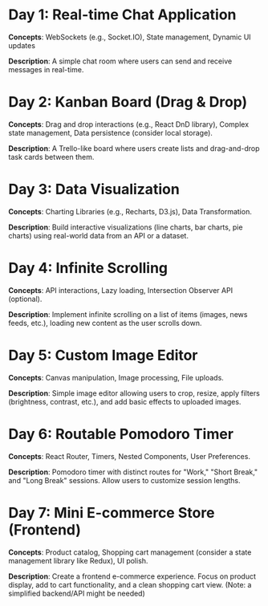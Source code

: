 # Day 1:  Real-time Chat Application

**Concepts**: WebSockets (e.g., Socket.IO), State management, Dynamic UI updates

**Description**: A simple chat room where users can send and receive messages in real-time.

# Day 2: Kanban Board (Drag & Drop)

**Concepts**: Drag and drop interactions (e.g., React DnD library), Complex state management, Data persistence (consider local storage).

**Description**: A Trello-like board where users create lists and drag-and-drop task cards between them.

# Day 3:  Data Visualization

**Concepts**: Charting Libraries (e.g., Recharts, D3.js), Data Transformation.

**Description**: Build interactive visualizations (line charts, bar charts, pie charts) using real-world data from an API or a dataset.

# Day 4:  Infinite Scrolling

**Concepts**: API interactions, Lazy loading, Intersection Observer API (optional).

**Description**: Implement infinite scrolling on a list of items (images, news feeds, etc.), loading new content as the user scrolls down.

# Day 5:  Custom Image Editor

**Concepts**: Canvas manipulation, Image processing, File uploads.

**Description**: Simple image editor allowing users to crop, resize, apply filters (brightness, contrast, etc.), and add basic effects to uploaded images.

# Day 6:  Routable Pomodoro Timer

**Concepts**: React Router, Timers, Nested Components, User Preferences.

**Description**: Pomodoro timer with distinct routes for "Work," "Short Break," and "Long Break" sessions. Allow users to customize session lengths.

# Day 7:  Mini E-commerce Store (Frontend)

**Concepts**: Product catalog, Shopping cart management (consider a state management library like Redux), UI polish.

**Description**: Create a frontend e-commerce experience. Focus on product display, add to cart functionality, and a clean shopping cart view. (Note: a simplified backend/API might be needed)